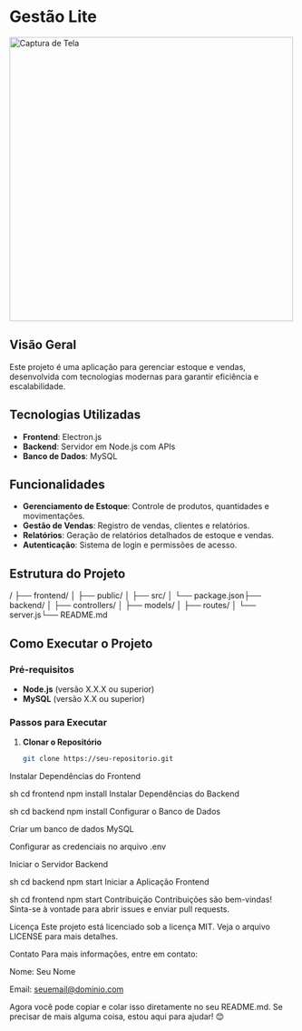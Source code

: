 
# Gestão Lite
<img src="https://github.com/user-attachments/assets/3dc67efb-89f5-446c-abdd-8cb714a2c2bd" alt="Captura de Tela" width="500"/>


## Visão Geral
Este projeto é uma aplicação para gerenciar estoque e vendas, desenvolvida com tecnologias modernas para garantir eficiência e escalabilidade.

## Tecnologias Utilizadas
- **Frontend**: Electron.js
- **Backend**: Servidor em Node.js com APIs
- **Banco de Dados**: MySQL

## Funcionalidades
- **Gerenciamento de Estoque**: Controle de produtos, quantidades e movimentações.
- **Gestão de Vendas**: Registro de vendas, clientes e relatórios.
- **Relatórios**: Geração de relatórios detalhados de estoque e vendas.
- **Autenticação**: Sistema de login e permissões de acesso.

## Estrutura do Projeto
/ ├── frontend/ │ ├── public/ │ ├── src/ │ └── package.json├── backend/ │ ├── controllers/ │ ├── models/ │ ├── routes/ │ └── server.js└── README.md


## Como Executar o Projeto

### Pré-requisitos
- **Node.js** (versão X.X.X ou superior)
- **MySQL** (versão X.X ou superior)

### Passos para Executar
1. **Clonar o Repositório**
   ```sh
   git clone https://seu-repositorio.git
Instalar Dependências do Frontend

sh
cd frontend
npm install
Instalar Dependências do Backend

sh
cd backend
npm install
Configurar o Banco de Dados

Criar um banco de dados MySQL

Configurar as credenciais no arquivo .env

Iniciar o Servidor Backend

sh
cd backend
npm start
Iniciar a Aplicação Frontend

sh
cd frontend
npm start
Contribuição
Contribuições são bem-vindas! Sinta-se à vontade para abrir issues e enviar pull requests.

Licença
Este projeto está licenciado sob a licença MIT. Veja o arquivo LICENSE para mais detalhes.

Contato
Para mais informações, entre em contato:

Nome: Seu Nome

Email: seuemail@dominio.com


Agora você pode copiar e colar isso diretamente no seu README.md. Se precisar de mais alguma coisa, estou aqui para ajudar! 😊
